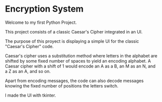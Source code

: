 # Encryption System

Welcome to my first Python Project.

This project consists of a classic Caesar's Cipher integrated in an UI.

The purpose of this proyect is displaying a simple UI for the classic "Caesar's Cipher" code.

Caesar's cipher uses a substitution method where letters in the alphabet are shifted by some fixed number of spaces to yield an encoding alphabet. A Caesar cipher with a shift of 1 would encode an A as a B, an M as an N, and a Z as an A, and so on.

Apart from encoding messages, the code can also decode messages knowing the fixed number of positions the letters switch.

I made the UI with tkinter.
